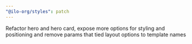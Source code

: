 ```yaml
---
"@ilo-org/styles": patch
---
```


Refactor hero and hero card, expose more options for styling and positioning and remove params that tied layout options to template names
